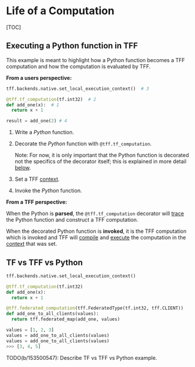 # Life of a Computation

[TOC]

## Executing a Python function in TFF

This example is meant to highlight how a Python function becomes a TFF
computation and how the computation is evaluated by TFF.

**From a users perspective:**

```python
tff.backends.native.set_local_execution_context()  # 3

@tff.tf_computation(tf.int32)  # 2
def add_one(x):  # 1
  return x + 1

result = add_one(2) # 4
```

1.  Write a *Python* function.

1.  Decorate the *Python* function with `@tff.tf_computation`.

    Note: For now, it is only important that the Python function is decorated
    not the specifics of the decorator itself; this is explained in more detail
    [below](#tf-vs-tff-vs-python).

1.  Set a TFF [context](context.md).

1.  Invoke the *Python* function.

**From a TFF perspective:**

When the Python is **parsed**, the `@tff.tf_computation` decorator will
[trace](tracing.md) the Python function and construct a TFF computation.

When the decorated Python function is **invoked**, it is the TFF computation
which is invoked and TFF will [compile](compilation.md) and
[execute](execution.md) the computation in the [context](context.md) that was
set.

## TF vs TFF vs Python

```python
tff.backends.native.set_local_execution_context()

@tff.tf_computation(tf.int32)
def add_one(x):
  return x + 1

@tff.federated_computation(tff.FederatedType(tf.int32, tff.CLIENT))
def add_one_to_all_clients(values):
  return tff.federated_map(add_one, values)

values = [1, 2, 3]
values = add_one_to_all_clients(values)
values = add_one_to_all_clients(values)
>>> [3, 4, 5]
```

TODO(b/153500547): Describe TF vs TFF vs Python example.
